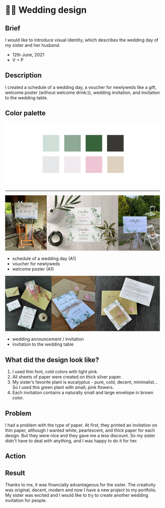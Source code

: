 # 🌸🌿 Wedding design

## Brief
I would like to introduce visual identity, which describes the wedding day of my sister and her husband.

- 12th June, 2021
- V + P

## Description
I created a schedule of a wedding day, a voucher for newlyweds like a gift, welcome poster (without welcome drink:)), wedding invitation, and invitation to the wedding table.

## Color palette
![Alt text description.](colors.jpg)

---
![Alt text description.](kolaz.jpg)

- schedule of a wedding day (A1)
- voucher for newlyweds
- welcome poster (A1)

![Alt text description.](kolaz2.jpg)

- wedding announcement / invitation
- invitation to the wedding table

## What did the design look like?
1. I used thin font, cold colors with light pink. 
2. All sheets of paper were created on thick silver paper.
3. My sister’s favorite plant is eucalyptus - pure, cold, decent, minimalist… So I used this green plant with small, pink flowers.
4. Each invitation contains a naturally small and large envelope in brown color.

## Problem
I had a problem with the type of paper. At first, they printed an invitation on thin paper, although I wanted white, pearlescent, and thick paper for each design. But they were nice and they gave me a less discount.
So my sister didn't have to deal with anything, and I was happy to do it for her.

## Action


## Result
Thanks to me, it was financially advantageous for the sister. The creativity was original, decent, modern and now I have a new project to my portfolio. My sister was excited and I would like to try to create another wedding invitation for people.
